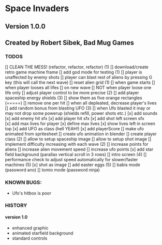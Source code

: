 # Space Invaders

## Version 1.0.0
## Created by Robert Sibek, Bad Mug Games

### TODOS
[] CLEAN THE MESS! (refactor, refactor, refactor) (1)
[] download/create retro game machine frame
[] add god mode for testing (1)
	[] player is unaffected by enemy shots
	[] player can blast rest of aliens by pressing G key (this will call the next wave)
[] reset alien grid (1)
	[] when game starts
	[] when player looses all lifes
	[] on new wave
	[] NOT when player loose one life only
[] adjust player control to be more precise (2)
[] add player spaceship energy shields (3)
	[] show them as five orange rectangles (=====) 
	[] remove one per hit
	[] when all depleated, decrease player's lives
[] add random bonus from blasting UFO (3)
	[] when Ufo blasted it may or may not drop some powerup (shields refill, power shots etc.)
[x] add sounds
	[x] add enemy hit sfx
	[x] add player hit sfx
	[x] add shot left screen sfx	
[x] add max lives for player
	[x] define max lives
	[x] show lives left in screen top
[x] add UFO as class (hell YEAH!)
[x] add playerScore
[] make ufo animated from spritesheet
	[] create ufo animation in blender
[] create player class (2)
	[] allow to setup spaceship image
	[] allow to setup shot image
[] implement difficulty increasing with each wave (2)
	[] increase points for aliens
	[] increase alien movement speed
	[] increase ufo points
[x] add star field background (parallax vertical scroll in 3 rows)
[] intro screen (4)
[] performance check to adjust speed automatically for slower/faster machines (5)
[x] shot as image
[] add easter eggs (5)
	[] babis mode (password ano)
	[] tomio mode (password ninja)

### KNOWN BUGS:
- Ufo's hitbox is poor

### HISTORY
    
#### version 1.0
- enhanced graphic
- animated starfield background
- standard controls

